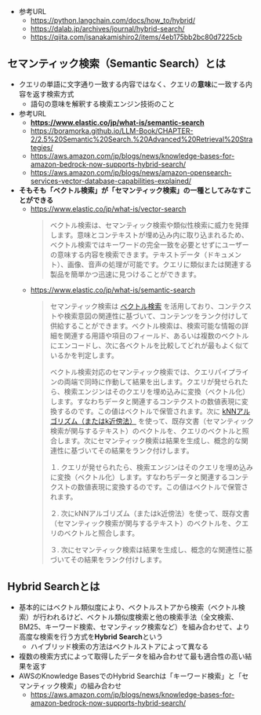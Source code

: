 - 参考URL
  - https://python.langchain.com/docs/how_to/hybrid/
  - https://dalab.jp/archives/journal/hybrid-search/
  - https://qiita.com/isanakamishiro2/items/4eb175bb2bc80d7225cb

## セマンティック検索（Semantic Search）とは
- クエリの単語に文字通り一致する内容ではなく、クエリの**意味**に一致する内容を返す検索方式
  - 語句の意味を解釈する検索エンジン技術のこと
- 参考URL
  - **https://www.elastic.co/jp/what-is/semantic-search**
  - https://boramorka.github.io/LLM-Book/CHAPTER-2/2.5%20Semantic%20Search.%20Advanced%20Retrieval%20Strategies/
  - https://aws.amazon.com/jp/blogs/news/knowledge-bases-for-amazon-bedrock-now-supports-hybrid-search/
  - https://aws.amazon.com/jp/blogs/news/amazon-opensearch-services-vector-database-capabilities-explained/
- **そもそも「ベクトル検索」が「セマンティック検索」の一種としてみなすことができる**
  - https://www.elastic.co/jp/what-is/vector-search  
    > ベクトル検索は、セマンティック検索や類似性検索に威力を発揮します。意味とコンテキストが埋め込み内に取り込まれるため、ベクトル検索ではキーワードの完全一致を必要とせずにユーザーの意味する内容を検索できます。テキストデータ（ドキュメント）、画像、音声の処理が可能です。クエリに類似または関連する製品を簡単かつ迅速に見つけることができます。
  - https://www.elastic.co/jp/what-is/semantic-search  
    > セマンティック検索は [ベクトル検索](https://www.elastic.co/jp/what-is/vector-search) を活用しており、コンテクストや検索意図の関連性に基づいて、コンテンツをランク付けして供給することができます。ベクトル検索は、検索可能な情報の詳細を関連する用語や項目のフィールド、あるいは複数のベクトルにエンコードし、次に各ベクトルを比較してどれが最もよく似ているかを判定します。
    > 
    > ベクトル検索対応のセマンティック検索では、クエリパイプラインの両端で同時に作動して結果を出します。クエリが発せられたら、検索エンジンはそのクエリを埋め込みに変換（ベクトル化）します。すなわちデータと関連するコンテクストの数値表現に変換するのです。この値はベクトルで保管されます。次に [kNNアルゴリズム（またはk近傍法）](https://www.elastic.co/jp/what-is/knn) を使って、既存文書（セマンティック検索が関与するテキスト）のベクトルを、クエリのベクトルと照合します。次にセマンティック検索は結果を生成し、概念的な関連性に基づいてその結果をランク付けします。
    > 
    > １. クエリが発せられたら、検索エンジンはそのクエリを埋め込みに変換（ベクトル化）します。すなわちデータと関連するコンテクストの数値表現に変換するのです。この値はベクトルで保管されます。
    >
    > ２. 次にkNNアルゴリズム（またはk近傍法）を使って、既存文書（セマンティック検索が関与するテキスト）のベクトルを、クエリのベクトルと照合します。
    >
    > ３. 次にセマンティック検索は結果を生成し、概念的な関連性に基づいてその結果をランク付けします。

## Hybrid Searchとは
- 基本的にはベクトル類似度により、ベクトルストアから検索（ベクトル検索）が行われるけど、ベクトル類似度検索と他の検索手法（全文検索、BM25、キーワード検索、セマンティック検索など）を組み合わせて、より高度な検索を行う方式を**Hybrid Search**という
  - ハイブリッド検索の方法はベクトルストアによって異なる
- 複数の検索方式によって取得したデータを組み合わせて最も適合性の高い結果を返す
- AWSのKnowledge BasesでのHybrid Searchは「キーワード検索」と「セマンティック検索」の組み合わせ
  - https://aws.amazon.com/jp/blogs/news/knowledge-bases-for-amazon-bedrock-now-supports-hybrid-search/